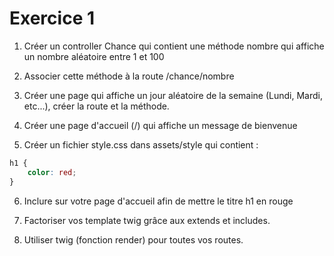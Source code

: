 # Exercice 1

1. Créer un controller Chance qui contient une méthode nombre qui affiche un nombre aléatoire entre 1 et 100

2. Associer cette méthode à la route /chance/nombre

3. Créer une page qui affiche un jour aléatoire de la semaine (Lundi, Mardi, etc...), créer la route et la méthode.

4. Créer une page d'accueil (/) qui affiche un message de bienvenue

5. Créer un fichier style.css dans assets/style qui contient :
```css
h1 {
    color: red;
}
```

6. Inclure sur votre page d'accueil afin de mettre le titre h1 en rouge

7. Factoriser vos template twig grâce aux extends et includes.

8. Utiliser twig (fonction render) pour toutes vos routes.
